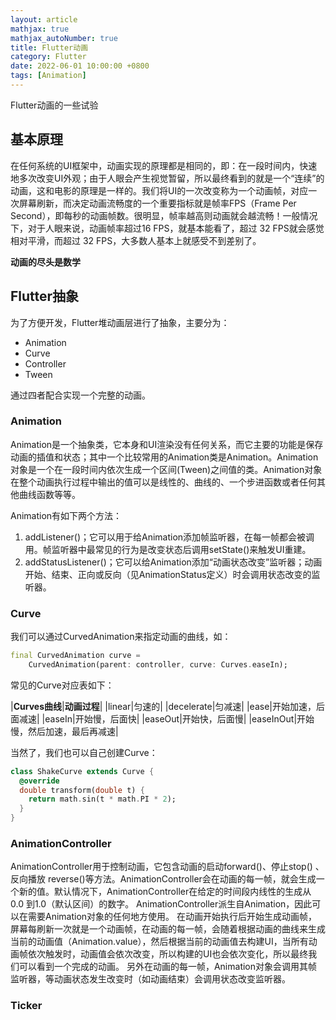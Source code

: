 ```yaml
---
layout: article
mathjax: true
mathjax_autoNumber: true
title: Flutter动画
category: Flutter
date: 2022-06-01 10:00:00 +0800
tags: [Animation]
---
```


Flutter动画的一些试验

## 基本原理

在任何系统的UI框架中，动画实现的原理都是相同的，即：在一段时间内，快速地多次改变UI外观；由于人眼会产生视觉暂留，所以最终看到的就是一个“连续”的动画，这和电影的原理是一样的。我们将UI的一次改变称为一个动画帧，对应一次屏幕刷新，而决定动画流畅度的一个重要指标就是帧率FPS（Frame Per Second），即每秒的动画帧数。很明显，帧率越高则动画就会越流畅！一般情况下，对于人眼来说，动画帧率超过16 FPS，就基本能看了，超过 32 FPS就会感觉相对平滑，而超过 32 FPS，大多数人基本上就感受不到差别了。

**动画的尽头是数学**

## Flutter抽象

为了方便开发，Flutter堆动画层进行了抽象，主要分为：

* Animation
* Curve
* Controller
* Tween

通过四者配合实现一个完整的动画。

### Animation

Animation是一个抽象类，它本身和UI渲染没有任何关系，而它主要的功能是保存动画的插值和状态；其中一个比较常用的Animation类是Animation<double>。Animation对象是一个在一段时间内依次生成一个区间(Tween)之间值的类。Animation对象在整个动画执行过程中输出的值可以是线性的、曲线的、一个步进函数或者任何其他曲线函数等等。

Animation有如下两个方法：

1. addListener()；它可以用于给Animation添加帧监听器，在每一帧都会被调用。帧监听器中最常见的行为是改变状态后调用setState()来触发UI重建。
2. addStatusListener()；它可以给Animation添加“动画状态改变”监听器；动画开始、结束、正向或反向（见AnimationStatus定义）时会调用状态改变的监听器。

### Curve

我们可以通过CurvedAnimation来指定动画的曲线，如：

```dart
final CurvedAnimation curve =
    CurvedAnimation(parent: controller, curve: Curves.easeIn);
```

常见的Curve对应表如下：

|**Curves曲线**|**动画过程**|
|linear|匀速的|
|decelerate|匀减速|
|ease|开始加速，后面减速|
|easeIn|开始慢，后面快|
|easeOut|开始快，后面慢|
|easeInOut|开始慢，然后加速，最后再减速|

当然了，我们也可以自己创建Curve：

```dart
class ShakeCurve extends Curve {
  @override
  double transform(double t) {
    return math.sin(t * math.PI * 2);
  }
}
```

### AnimationController

AnimationController用于控制动画，它包含动画的启动forward()、停止stop() 、反向播放 reverse()等方法。AnimationController会在动画的每一帧，就会生成一个新的值。默认情况下，AnimationController在给定的时间段内线性的生成从 0.0 到1.0（默认区间）的数字。
AnimationController派生自Animation<double>，因此可以在需要Animation对象的任何地方使用。
在动画开始执行后开始生成动画帧，屏幕每刷新一次就是一个动画帧，在动画的每一帧，会随着根据动画的曲线来生成当前的动画值（Animation.value），然后根据当前的动画值去构建UI，当所有动画帧依次触发时，动画值会依次改变，所以构建的UI也会依次变化，所以最终我们可以看到一个完成的动画。 另外在动画的每一帧，Animation对象会调用其帧监听器，等动画状态发生改变时（如动画结束）会调用状态改变监听器。

### Ticker

